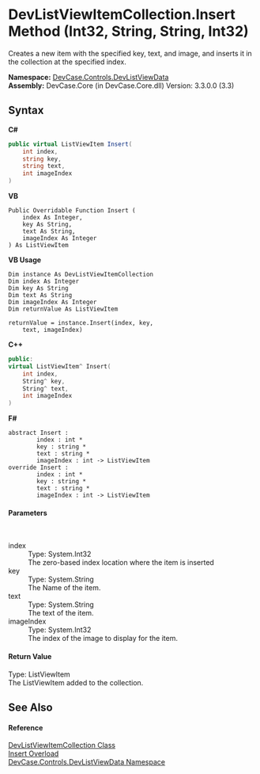 # DevListViewItemCollection.Insert Method (Int32, String, String, Int32)
 

Creates a new item with the specified key, text, and image, and inserts it in the collection at the specified index.

**Namespace:**&nbsp;<a href="N_DevCase_Controls_DevListViewData">DevCase.Controls.DevListViewData</a><br />**Assembly:**&nbsp;DevCase.Core (in DevCase.Core.dll) Version: 3.3.0.0 (3.3)

## Syntax

**C#**<br />
``` C#
public virtual ListViewItem Insert(
	int index,
	string key,
	string text,
	int imageIndex
)
```

**VB**<br />
``` VB
Public Overridable Function Insert ( 
	index As Integer,
	key As String,
	text As String,
	imageIndex As Integer
) As ListViewItem
```

**VB Usage**<br />
``` VB Usage
Dim instance As DevListViewItemCollection
Dim index As Integer
Dim key As String
Dim text As String
Dim imageIndex As Integer
Dim returnValue As ListViewItem

returnValue = instance.Insert(index, key, 
	text, imageIndex)
```

**C++**<br />
``` C++
public:
virtual ListViewItem^ Insert(
	int index, 
	String^ key, 
	String^ text, 
	int imageIndex
)
```

**F#**<br />
``` F#
abstract Insert : 
        index : int * 
        key : string * 
        text : string * 
        imageIndex : int -> ListViewItem 
override Insert : 
        index : int * 
        key : string * 
        text : string * 
        imageIndex : int -> ListViewItem 
```


#### Parameters
&nbsp;<dl><dt>index</dt><dd>Type: System.Int32<br />The zero-based index location where the item is inserted</dd><dt>key</dt><dd>Type: System.String<br />The Name of the item.</dd><dt>text</dt><dd>Type: System.String<br />The text of the item.</dd><dt>imageIndex</dt><dd>Type: System.Int32<br />The index of the image to display for the item.</dd></dl>

#### Return Value
Type: ListViewItem<br />The ListViewItem added to the collection.

## See Also


#### Reference
<a href="T_DevCase_Controls_DevListViewData_DevListViewItemCollection">DevListViewItemCollection Class</a><br /><a href="Overload_DevCase_Controls_DevListViewData_DevListViewItemCollection_Insert">Insert Overload</a><br /><a href="N_DevCase_Controls_DevListViewData">DevCase.Controls.DevListViewData Namespace</a><br />